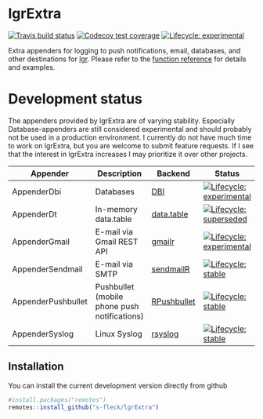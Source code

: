 
<!-- README.md is generated from README.Rmd. Please edit that file -->

# lgrExtra

<!-- badges: start -->

[![Travis build
status](https://travis-ci.com/s-fleck/lgrExtra.svg?branch=master)](https://travis-ci.com/s-fleck/lgrExtra)
[![Codecov test
coverage](https://codecov.io/gh/s-fleck/lgrExtra/branch/master/graph/badge.svg)](https://codecov.io/gh/s-fleck/lgrExtra?branch=master)
[![Lifecycle:
experimental](https://img.shields.io/badge/lifecycle-experimental-orange.svg)](https://www.tidyverse.org/lifecycle/#experimental)
<!-- badges: end -->

Extra appenders for logging to push notifications, email, databases, and
other destinations for [lgr](https://github.com/s-fleck/lgr). Please
refer to the [function
reference](https://s-fleck.github.io/lgrExtra/reference/index.html) for
details and examples.

# Development status

The appenders provided by lgrExtra are of varying stability. Especially
Database-appenders are still considered experimental and should probably
not be used in a production environment. I currently do not have much
time to work on lgrExtra, but you are welcome to submit feature
requests. If I see that the interest in lgrExtra increases I may
prioritize it over other projects.

| Appender           | Description                                  | Backend                                                       | Status                                                                                                                                          |
|--------------------|----------------------------------------------|---------------------------------------------------------------|-------------------------------------------------------------------------------------------------------------------------------------------------|
| AppenderDbi        | Databases                                    | [DBI](https://cran.r-project.org/package=DBI)                 | [![Lifecycle: experimental](https://img.shields.io/badge/lifecycle-experimental-orange.svg)](https://www.tidyverse.org/lifecycle/#experimental) |
| AppenderDt         | In-memory data.table                         | [data.table](https://github.com/Rdatatable/data.table)        | [![Lifecycle: superseded](https://img.shields.io/badge/lifecycle-superseded-blue.svg)](https://www.tidyverse.org/lifecycle/#superseded)         |
| AppenderGmail      | E-mail via Gmail REST API                    | [gmailr](https://cran.r-project.org/package=gmailr)           | [![Lifecycle: experimental](https://img.shields.io/badge/lifecycle-experimental-orange.svg)](https://www.tidyverse.org/lifecycle/#experimental) |
| AppenderSendmail   | E-mail via SMTP                              | [sendmailR](https://cran.r-project.org/package=sendmailR)     | [![Lifecycle: stable](https://img.shields.io/badge/lifecycle-stable-brightgreen.svg)](https://www.tidyverse.org/lifecycle/#stable)              |
| AppenderPushbullet | Pushbullet (mobile phone push notifications) | [RPushbullet](https://cran.r-project.org/package=RPushbullet) | [![Lifecycle: stable](https://img.shields.io/badge/lifecycle-stable-brightgreen.svg)](https://www.tidyverse.org/lifecycle/#stable)              |
| AppenderSyslog     | Linux Syslog                                 | [rsyslog](https://cran.r-project.org/package=rsyslog)         | [![Lifecycle: stable](https://img.shields.io/badge/lifecycle-stable-brightgreen.svg)](https://www.tidyverse.org/lifecycle/#stable)              |

## Installation

You can install the current development version directly from github

``` r
#install.packages("remotes")
remotes::install_github("s-fleck/lgrExtra")
```
